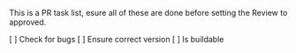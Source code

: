 This is a PR task list, esure all of these are done before setting the Review to approved.

[ ] Check for bugs
[ ] Ensure correct version
[ ] Is buildable